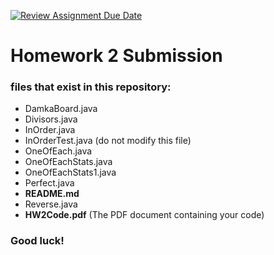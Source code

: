 [![Review Assignment Due Date](https://classroom.github.com/assets/deadline-readme-button-24ddc0f5d75046c5622901739e7c5dd533143b0c8e959d652212380cedb1ea36.svg)](https://classroom.github.com/a/JTd5DBze)
# Homework 2 Submission

### files that exist in this repository:

- DamkaBoard.java
- Divisors.java
- InOrder.java
- InOrderTest.java (do not modify this file)
- OneOfEach.java
- OneOfEachStats.java
- OneOfEachStats1.java
- Perfect.java
- **README.md**
- Reverse.java
- **HW2Code.pdf** (The PDF document containing your code)

### Good luck!
